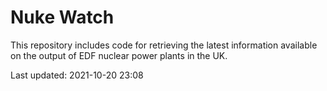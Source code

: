 # Nuke Watch

This repository includes code for retrieving the latest information available on the output of EDF nuclear power plants in the UK.

Last updated: 2021-10-20 23:08